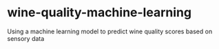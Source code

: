 # wine-quality-machine-learning
Using a machine learning model to predict wine quality scores based on sensory data
